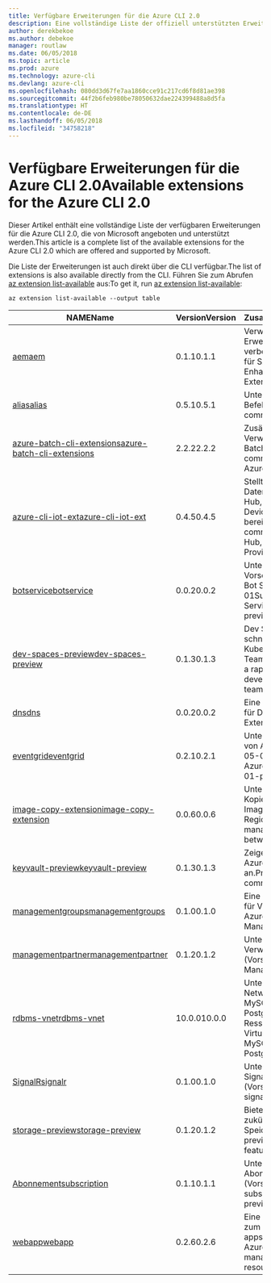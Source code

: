 ```yaml
---
title: Verfügbare Erweiterungen für die Azure CLI 2.0
description: Eine vollständige Liste der offiziell unterstützten Erweiterungen für die Azure CLI 2.0
author: derekbekoe
ms.author: debekoe
manager: routlaw
ms.date: 06/05/2018
ms.topic: article
ms.prod: azure
ms.technology: azure-cli
ms.devlang: azure-cli
ms.openlocfilehash: 080dd3d67fe7aa1860cce91c217cd6f8d81ae398
ms.sourcegitcommit: 44f2b6feb980be78050632dae224399488a8d5fa
ms.translationtype: HT
ms.contentlocale: de-DE
ms.lasthandoff: 06/05/2018
ms.locfileid: "34758218"
---
```

# <a name="available-extensions-for-the-azure-cli-20"></a><span data-ttu-id="e8c1f-103">Verfügbare Erweiterungen für die Azure CLI 2.0</span><span class="sxs-lookup"><span data-stu-id="e8c1f-103">Available extensions for the Azure CLI 2.0</span></span>

<span data-ttu-id="e8c1f-104">Dieser Artikel enthält eine vollständige Liste der verfügbaren Erweiterungen für die Azure CLI 2.0, die von Microsoft angeboten und unterstützt werden.</span><span class="sxs-lookup"><span data-stu-id="e8c1f-104">This article is a complete list of the available extensions for the Azure CLI 2.0 which are offered and supported by Microsoft.</span></span>

<span data-ttu-id="e8c1f-105">Die Liste der Erweiterungen ist auch direkt über die CLI verfügbar.</span><span class="sxs-lookup"><span data-stu-id="e8c1f-105">The list of extensions is also available directly from the CLI.</span></span> <span data-ttu-id="e8c1f-106">Führen Sie zum Abrufen [az extension list-available](/cli/azure/extension?view=azure-cli-latest#az-extension-list-available) aus:</span><span class="sxs-lookup"><span data-stu-id="e8c1f-106">To get it, run [az extension list-available](/cli/azure/extension?view=azure-cli-latest#az-extension-list-available):</span></span>

```azurecli
az extension list-available --output table
```

| <span data-ttu-id="e8c1f-107">NAME</span><span class="sxs-lookup"><span data-stu-id="e8c1f-107">Name</span></span> | <span data-ttu-id="e8c1f-108">Version</span><span class="sxs-lookup"><span data-stu-id="e8c1f-108">Version</span></span> | <span data-ttu-id="e8c1f-109">Zusammenfassung</span><span class="sxs-lookup"><span data-stu-id="e8c1f-109">Summary</span></span> | <span data-ttu-id="e8c1f-110">Vorschau</span><span class="sxs-lookup"><span data-stu-id="e8c1f-110">Preview</span></span> |
|------|---------|---------|---------|
| [<span data-ttu-id="e8c1f-111">aem</span><span class="sxs-lookup"><span data-stu-id="e8c1f-111">aem</span></span>](https://github.com/Azure/azure-cli-extensions) | <span data-ttu-id="e8c1f-112">0.1.1</span><span class="sxs-lookup"><span data-stu-id="e8c1f-112">0.1.1</span></span> | <span data-ttu-id="e8c1f-113">Verwalten der Azure-Erweiterungen zur verbesserten Überwachung für SAP</span><span class="sxs-lookup"><span data-stu-id="e8c1f-113">Manage Azure Enhanced Monitoring Extensions for SAP</span></span> |  |
| [<span data-ttu-id="e8c1f-114">alias</span><span class="sxs-lookup"><span data-stu-id="e8c1f-114">alias</span></span>](https://github.com/Azure/azure-cli-extensions) | <span data-ttu-id="e8c1f-115">0.5.1</span><span class="sxs-lookup"><span data-stu-id="e8c1f-115">0.5.1</span></span> | <span data-ttu-id="e8c1f-116">Unterstützung für Befehlsaliase</span><span class="sxs-lookup"><span data-stu-id="e8c1f-116">Support for command aliases</span></span> | <span data-ttu-id="e8c1f-117">Ja</span><span class="sxs-lookup"><span data-stu-id="e8c1f-117">Yes</span></span> |
| [<span data-ttu-id="e8c1f-118">azure-batch-cli-extensions</span><span class="sxs-lookup"><span data-stu-id="e8c1f-118">azure-batch-cli-extensions</span></span>](https://github.com/Azure/azure-batch-cli-extensions) | <span data-ttu-id="e8c1f-119">2.2.2</span><span class="sxs-lookup"><span data-stu-id="e8c1f-119">2.2.2</span></span> | <span data-ttu-id="e8c1f-120">Zusätzliche Befehle für die Verwendung des Azure Batch-Diensts</span><span class="sxs-lookup"><span data-stu-id="e8c1f-120">Additional commands for working with Azure Batch service</span></span> |  |
| [<span data-ttu-id="e8c1f-121">azure-cli-iot-ext</span><span class="sxs-lookup"><span data-stu-id="e8c1f-121">azure-cli-iot-ext</span></span>](https://github.com/azure/azure-iot-cli-extension) | <span data-ttu-id="e8c1f-122">0.4.5</span><span class="sxs-lookup"><span data-stu-id="e8c1f-122">0.4.5</span></span> | <span data-ttu-id="e8c1f-123">Stellt die Befehlsebene der Datenebene für Azure IoT Hub, IoT Edge und den IoT Device Provisioning-Dienst bereit</span><span class="sxs-lookup"><span data-stu-id="e8c1f-123">Provides the data plane command layer for Azure IoT Hub, IoT Edge and IoT Device Provisioning Service</span></span> |  |
| [<span data-ttu-id="e8c1f-124">botservice</span><span class="sxs-lookup"><span data-stu-id="e8c1f-124">botservice</span></span>](https://github.com/Azure/azure-cli-extensions) | <span data-ttu-id="e8c1f-125">0.0.2</span><span class="sxs-lookup"><span data-stu-id="e8c1f-125">0.0.2</span></span> | <span data-ttu-id="e8c1f-126">Unterstützung für die Vorschaufeatures von Azure Bot Service 2017-12-01</span><span class="sxs-lookup"><span data-stu-id="e8c1f-126">Support for Azure Bot Service 2017-12-01 preview features</span></span> | <span data-ttu-id="e8c1f-127">Ja</span><span class="sxs-lookup"><span data-stu-id="e8c1f-127">Yes</span></span> |
| [<span data-ttu-id="e8c1f-128">dev-spaces-preview</span><span class="sxs-lookup"><span data-stu-id="e8c1f-128">dev-spaces-preview</span></span>](https://github.com/Azure/azure-cli-extensions) | <span data-ttu-id="e8c1f-129">0.1.3</span><span class="sxs-lookup"><span data-stu-id="e8c1f-129">0.1.3</span></span> | <span data-ttu-id="e8c1f-130">Dev Spaces ermöglicht eine schnelle, iterative Kubernetes-Bereitstellung für Teams.</span><span class="sxs-lookup"><span data-stu-id="e8c1f-130">Dev Spaces provides a rapid, iterative Kubernetes development experience for teams.</span></span> | <span data-ttu-id="e8c1f-131">Ja</span><span class="sxs-lookup"><span data-stu-id="e8c1f-131">Yes</span></span> |
| [<span data-ttu-id="e8c1f-132">dns</span><span class="sxs-lookup"><span data-stu-id="e8c1f-132">dns</span></span>](https://github.com/Azure/azure-cli-extensions) | <span data-ttu-id="e8c1f-133">0.0.2</span><span class="sxs-lookup"><span data-stu-id="e8c1f-133">0.0.2</span></span> | <span data-ttu-id="e8c1f-134">Eine Azure CLI-Erweiterung für DNS-Zonen</span><span class="sxs-lookup"><span data-stu-id="e8c1f-134">An Azure CLI Extension for DNS zones</span></span> |  |
| [<span data-ttu-id="e8c1f-135">eventgrid</span><span class="sxs-lookup"><span data-stu-id="e8c1f-135">eventgrid</span></span>](https://github.com/Azure/azure-cli-extensions) | <span data-ttu-id="e8c1f-136">0.2.1</span><span class="sxs-lookup"><span data-stu-id="e8c1f-136">0.2.1</span></span> | <span data-ttu-id="e8c1f-137">Unterstützung für Features von Azure EventGrid 2018-05-01-preview</span><span class="sxs-lookup"><span data-stu-id="e8c1f-137">Support for Azure EventGrid 2018-05-01-preview features</span></span> | <span data-ttu-id="e8c1f-138">Ja</span><span class="sxs-lookup"><span data-stu-id="e8c1f-138">Yes</span></span> |
| [<span data-ttu-id="e8c1f-139">image-copy-extension</span><span class="sxs-lookup"><span data-stu-id="e8c1f-139">image-copy-extension</span></span>](https://github.com/Azure/azure-cli-extensions) | <span data-ttu-id="e8c1f-140">0.0.6</span><span class="sxs-lookup"><span data-stu-id="e8c1f-140">0.0.6</span></span> | <span data-ttu-id="e8c1f-141">Unterstützung für das Kopieren verwalteter VM-Images zwischen Regionen</span><span class="sxs-lookup"><span data-stu-id="e8c1f-141">Support for copying managed vm images between regions</span></span> |  |
| [<span data-ttu-id="e8c1f-142">keyvault-preview</span><span class="sxs-lookup"><span data-stu-id="e8c1f-142">keyvault-preview</span></span>](https://github.com/Azure/azure-keyvault-cli-extension) | <span data-ttu-id="e8c1f-143">0.1.3</span><span class="sxs-lookup"><span data-stu-id="e8c1f-143">0.1.3</span></span> | <span data-ttu-id="e8c1f-144">Zeigen Sie eine Vorschau der Azure Key Vault-Befehle an.</span><span class="sxs-lookup"><span data-stu-id="e8c1f-144">Preview Azure Key Vault commands.</span></span> | <span data-ttu-id="e8c1f-145">Ja</span><span class="sxs-lookup"><span data-stu-id="e8c1f-145">Yes</span></span> |
| [<span data-ttu-id="e8c1f-146">managementgroups</span><span class="sxs-lookup"><span data-stu-id="e8c1f-146">managementgroups</span></span>](https://github.com/Azure/azure-cli-extensions) | <span data-ttu-id="e8c1f-147">0.1.0</span><span class="sxs-lookup"><span data-stu-id="e8c1f-147">0.1.0</span></span> | <span data-ttu-id="e8c1f-148">Eine Azure CLI-Erweiterung für Verwaltungsgruppen</span><span class="sxs-lookup"><span data-stu-id="e8c1f-148">An Azure CLI Extension for Management Groups</span></span> |  |
| [<span data-ttu-id="e8c1f-149">managementpartner</span><span class="sxs-lookup"><span data-stu-id="e8c1f-149">managementpartner</span></span>](https://github.com/Azure/azure-cli-extensions) | <span data-ttu-id="e8c1f-150">0.1.2</span><span class="sxs-lookup"><span data-stu-id="e8c1f-150">0.1.2</span></span> | <span data-ttu-id="e8c1f-151">Unterstützung für Verwaltungspartner (Vorschauversion)</span><span class="sxs-lookup"><span data-stu-id="e8c1f-151">Support for Management Partner preview</span></span> |  |
| [<span data-ttu-id="e8c1f-152">rdbms-vnet</span><span class="sxs-lookup"><span data-stu-id="e8c1f-152">rdbms-vnet</span></span>](https://github.com/Azure/azure-cli-extensions) | <span data-ttu-id="e8c1f-153">10.0.0</span><span class="sxs-lookup"><span data-stu-id="e8c1f-153">10.0.0</span></span> | <span data-ttu-id="e8c1f-154">Unterstützung für Virtual Network-Regeln in Azure MySQL- und Azure PostgreSQL-Ressourcen</span><span class="sxs-lookup"><span data-stu-id="e8c1f-154">Support for Virtual Network rules in Azure MySQL and Azure PostgreSQL resources</span></span> |  |
| [<span data-ttu-id="e8c1f-155">SignalR</span><span class="sxs-lookup"><span data-stu-id="e8c1f-155">signalr</span></span>](https://github.com/Azure/azure-cli-extensions) | <span data-ttu-id="e8c1f-156">0.1.0</span><span class="sxs-lookup"><span data-stu-id="e8c1f-156">0.1.0</span></span> | <span data-ttu-id="e8c1f-157">Unterstützung für die SignalR-Verwaltung (Vorschauversion)</span><span class="sxs-lookup"><span data-stu-id="e8c1f-157">Support for signalr management preview.</span></span> | <span data-ttu-id="e8c1f-158">Ja</span><span class="sxs-lookup"><span data-stu-id="e8c1f-158">Yes</span></span> |
| [<span data-ttu-id="e8c1f-159">storage-preview</span><span class="sxs-lookup"><span data-stu-id="e8c1f-159">storage-preview</span></span>](https://github.com/Azure/azure-cli-extensions/tree/master/src/storage-preview) | <span data-ttu-id="e8c1f-160">0.1.2</span><span class="sxs-lookup"><span data-stu-id="e8c1f-160">0.1.2</span></span> | <span data-ttu-id="e8c1f-161">Bietet eine Vorschau für zukünftige Speicherfeatures.</span><span class="sxs-lookup"><span data-stu-id="e8c1f-161">Provides a preview for upcoming storage features.</span></span> | <span data-ttu-id="e8c1f-162">Ja</span><span class="sxs-lookup"><span data-stu-id="e8c1f-162">Yes</span></span> |
| [<span data-ttu-id="e8c1f-163">Abonnement</span><span class="sxs-lookup"><span data-stu-id="e8c1f-163">subscription</span></span>](https://github.com/Azure/azure-cli-extensions) | <span data-ttu-id="e8c1f-164">0.1.1</span><span class="sxs-lookup"><span data-stu-id="e8c1f-164">0.1.1</span></span> | <span data-ttu-id="e8c1f-165">Unterstützung für die Abonnementverwaltung (Vorschauversion)</span><span class="sxs-lookup"><span data-stu-id="e8c1f-165">Support for subscription management preview.</span></span> |  |
| [<span data-ttu-id="e8c1f-166">webapp</span><span class="sxs-lookup"><span data-stu-id="e8c1f-166">webapp</span></span>](https://github.com/Azure/azure-cli-extensions) | <span data-ttu-id="e8c1f-167">0.2.6</span><span class="sxs-lookup"><span data-stu-id="e8c1f-167">0.2.6</span></span> | <span data-ttu-id="e8c1f-168">Eine Azure CLI-Erweiterung zum Verwalten von appservice-Ressourcen</span><span class="sxs-lookup"><span data-stu-id="e8c1f-168">An Azure CLI Extension to manage appservice resources</span></span> | <span data-ttu-id="e8c1f-169">Ja</span><span class="sxs-lookup"><span data-stu-id="e8c1f-169">Yes</span></span> |
